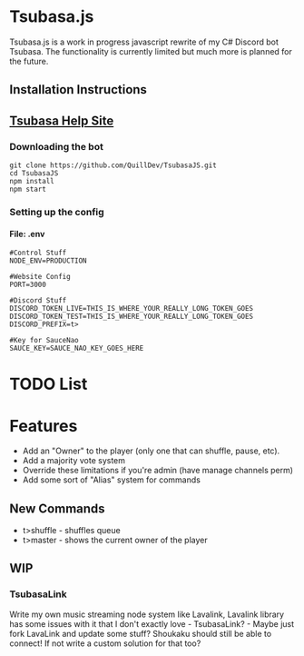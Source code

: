 # Tsubasa.js
Tsubasa.js is a work in progress javascript rewrite of my C# Discord bot Tsubasa. The functionality 
is currently limited but much more is planned for the future.

## Installation Instructions

## [Tsubasa Help Site](https://quilldev.tech/tsubasa)
### Downloading the bot
```text
git clone https://github.com/QuillDev/TsubasaJS.git
cd TsubasaJS
npm install
npm start
```

### Setting up the config
#### File: .env
```dotenv
#Control Stuff
NODE_ENV=PRODUCTION

#Website Config
PORT=3000

#Discord Stuff
DISCORD_TOKEN_LIVE=THIS_IS_WHERE_YOUR_REALLY_LONG_TOKEN_GOES
DISCORD_TOKEN_TEST=THIS_IS_WHERE_YOUR_REALLY_LONG_TOKEN_GOES
DISCORD_PREFIX=t>

#Key for SauceNao
SAUCE_KEY=SAUCE_NAO_KEY_GOES_HERE
```

# TODO List

# Features
* Add an "Owner" to the player (only one that can shuffle, pause, etc).
* Add a majority vote system
* Override these limitations if you're admin (have manage channels perm)
* Add some sort of "Alias" system for commands
## New Commands
* t>shuffle - shuffles queue
* t>master - shows the current owner of the player

## WIP
### TsubasaLink
Write my own music streaming node system like Lavalink, Lavalink library has some issues with it that I don't exactly love - TsubasaLink? - Maybe just fork LavaLink and update some stuff? Shoukaku should still be able to connect! If not write a custom solution for that too?
